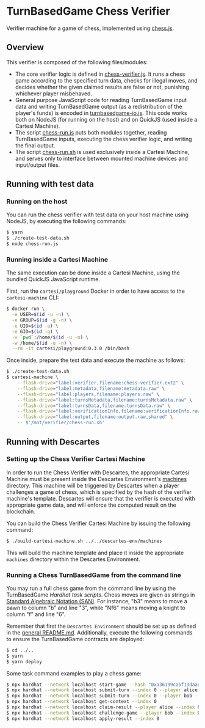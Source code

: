 # TurnBasedGame Chess Verifier

Verifier machine for a game of chess, implemented using [chess.js](https://www.npmjs.com/package/chess.js).

## Overview

This verifier is composed of the following files/modules:
- The core verifier logic is defined in [chess-verifier.js](./chess-verifier.js). It runs a chess game according to the specified turn data, checks for illegal moves, and decides whether the given claimed results are false or not, punishing whichever player misbehaved.
- General purpose JavaScript code for reading TurnBasedGame input data and writing TurnBasedGame output (as a redistribution of the player's funds) is encoded in [turnbasedgame-io.js](./turnbasedgame-io.js). This code works both on NodeJS (for running on the host) and on QuickJS (used inside a Cartesi Machine).
- The script [chess-run.js](./chess-run.js) puts both modules together, reading TurnBasedGame inputs, executing the chess verifier logic, and writing the final output.
- The script [chess-run.sh](./chess-run.sh) is used exclusively inside a Cartesi Machine, and serves only to interface between mounted machine devices and input/output files.


## Running with test data

### Running on the host

You can run the chess verifier with test data on your host machine using NodeJS, by executing the following commands:

```bash
$ yarn
$ ./create-test-data.sh
$ node chess-run.js
```

### Running inside a Cartesi Machine

The same execution can be done inside a Cartesi Machine, using the bundled QuickJS JavaScript runtime.

First, run the `cartesi/playground` Docker in order to have access to the `cartesi-machine` CLI:

```bash
$ docker run \
  -e USER=$(id -u -n) \
  -e GROUP=$(id -g -n) \
  -e UID=$(id -u) \
  -e GID=$(id -g) \
  -v `pwd`:/home/$(id -u -n) \
  -w /home/$(id -u -n) \
  --rm -it cartesi/playground:0.3.0 /bin/bash
```

Once inside, prepare the test data and execute the machine as follows:
```bash
$ ./create-test-data.sh
$ cartesi-machine \
    --flash-drive="label:verifier,filename:chess-verifier.ext2" \
    --flash-drive="label:metadata,filename:metadata.raw" \
    --flash-drive="label:players,filename:players.raw" \
    --flash-drive="label:turnsMetadata,filename:turnsMetadata.raw" \
    --flash-drive="label:turnsData,filename:turnsData.raw" \
    --flash-drive="label:verificationInfo,filename:verificationInfo.raw" \
    --flash-drive="label:output,filename:output.raw,shared" \
    -- $'/mnt/verifier/chess-run.sh'
```

## Running with Descartes

### Setting up the Chess Verifier Cartesi Machine

In order to run the Chess Verifier with Descartes, the appropriate Cartesi Machine must be present inside the Descartes Environment's [machines](../../descartes-env/machines) directory. This machine will be triggered by Descartes when a player challenges a game of chess, which is specified by the hash of the verifier machine's template. Descartes will ensure that the verifier is executed with appropriate game data, and will enforce the computed result on the blockchain.

You can build the Chess Verifier Cartesi Machine by issuing the following command:
```bash
$ ./build-cartesi-machine.sh ../../descartes-env/machines
```

This will build the machine template and place it inside the appropriate `machines` directory within the Descartes Environment.

### Running a Chess TurnBasedGame from the command line

You may run a full chess game from the command line by using the TurnBasedGame _Hardhat task scripts_. Chess moves are given as strings in [Standard Algebraic Notation (SAN)](https://en.wikipedia.org/wiki/Algebraic_notation_(chess)). For instance, "b3" means to move a pawn to column "b" and line "3", while "Nf6" means moving a knight to column "f" and line "6".

Remember that first the `Descartes Environment` should be set up as defined in the [general README.md](../../../README.md#Environment). Additionally, execute the following commands to ensure the TurnBasedGame contracts are deployed:

```bash
$ cd ../..
$ yarn
$ yarn deploy
```

Some task command examples to play a chess game:

```bash
$ npx hardhat --network localhost start-game --hash "0xa36199ca5f13daad1fdbec3d209b23fe5488ee6bff95cb0cd996db8111608805"
$ npx hardhat --network localhost submit-turn --index 0 --player alice --datastr "b3"
$ npx hardhat --network localhost submit-turn --index 0 --player bob --datastr "g5"
$ npx hardhat --network localhost get-context --index 0
$ npx hardhat --network localhost claim-result --player alice --index 0 --result [70,130]
$ npx hardhat --network localhost challenge-game --player bob --index 0
$ npx hardhat --network localhost apply-result --index 0
```
